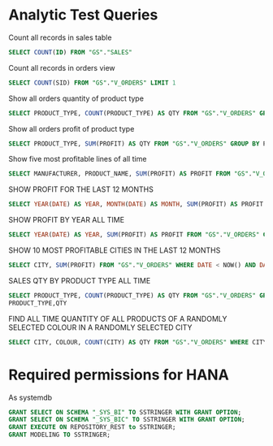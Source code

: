 # Analytic Test Queries

Count all records in sales table

```SQL
SELECT COUNT(ID) FROM "GS"."SALES"
```

Count all records in orders view

```SQL
SELECT COUNT(SID) FROM "GS"."V_ORDERS" LIMIT 1
```

Show all orders quantity of product type

```SQL
SELECT PRODUCT_TYPE, COUNT(PRODUCT_TYPE) AS QTY FROM "GS"."V_ORDERS" GROUP BY PRODUCT_TYPE
```

Show all orders profit of product type

```SQL
SELECT PRODUCT_TYPE, SUM(PROFIT) AS QTY FROM "GS"."V_ORDERS" GROUP BY PRODUCT_TYPE
```

Show five most profitable lines of all time

```SQL
SELECT MANUFACTURER, PRODUCT_NAME, SUM(PROFIT) AS PROFIT FROM "GS"."V_ORDERS" GROUP BY MANUFACTURER, PRODUCT_NAME ORDER BY PROFIT DESC LIMIT 5
```

SHOW PROFIT FOR THE LAST 12 MONTHS

```SQL
SELECT YEAR(DATE) AS YEAR, MONTH(DATE) AS MONTH, SUM(PROFIT) AS PROFIT FROM "GS"."V_ORDERS" WHERE DATE < NOW() AND DATE > ADD_YEARS(NOW(),-1) GROUP BY DATE ORDER BY YEAR DESC, MONTH DESC
```

SHOW PROFIT BY YEAR ALL TIME

```SQL
SELECT YEAR(DATE) AS YEAR, SUM(PROFIT) AS PROFIT FROM "GS"."V_ORDERS" GROUP BY YEAR(DATE) ORDER BY YEAR DESC
```

SHOW 10 MOST PROFITABLE CITIES IN THE LAST 12 MONTHS

```SQL
SELECT CITY, SUM(PROFIT) FROM "GS"."V_ORDERS" WHERE DATE < NOW() AND DATE > ADD_YEARS(NOW(),-1) GROUP BY CITY ORDER BY SUM(PROFIT) DESC LIMIT 10
```

SALES QTY BY PRODUCT TYPE ALL TIME

```SQL
SELECT PRODUCT_TYPE, COUNT(PRODUCT_TYPE) AS QTY FROM "GS"."V_ORDERS" GROUP BY PRODUCT_TYPE ORDER BY COUNT(PRODUCT_TYPE) DESC
PRODUCT_TYPE,QTY
```

FIND ALL TIME QUANTITY OF ALL PRODUCTS OF A RANDOMLY SELECTED COLOUR IN A RANDOMLY SELECTED CITY

```SQL
SELECT CITY, COLOUR, COUNT(CITY) AS QTY FROM "GS"."V_ORDERS" WHERE CITY = (SELECT CITY FROM "GS"."CUSTOMERS" ORDER BY RAND() LIMIT 1) AND COLOUR = (SELECT COLOUR FROM "GS"."PRODUCT_COLOUR" ORDER BY RAND() LIMIT 1) GROUP BY CITY, COLOUR
```

# Required permissions for HANA

As systemdb

```SQL
GRANT SELECT ON SCHEMA "_SYS_BI" TO SSTRINGER WITH GRANT OPTION;
GRANT SELECT ON SCHEMA "_SYS_BIC" TO SSTRINGER WITH GRANT OPTION;
GRANT EXECUTE ON REPOSITORY_REST to SSTRINGER;
GRANT MODELING TO SSTRINGER;
```
